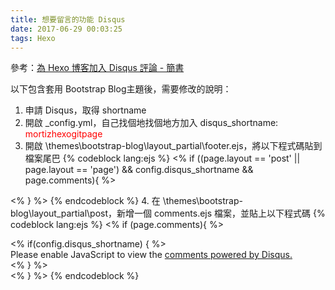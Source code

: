 ```yaml
---
title: 想要留言的功能 Disqus
date: 2017-06-29 00:03:25
tags: Hexo
---
```

參考：[為 Hexo 博客加入 Disqus 評論 - 簡書](http://www.jianshu.com/p/c4f65ebe23ad)

以下包含套用 Bootstrap Blog主題後，需要修改的說明：
1. 申請 Disqus，取得 shortname
2. 開啟 \_config.yml，自己找個地找個地方加入 disqus_shortname: <font color="red">mortizhexogitpage</font>
3. 開啟 \themes\bootstrap-blog\layout\_partial\footer.ejs，將以下程式碼貼到檔案尾巴
{% codeblock lang:ejs %}
<% if ((page.layout == 'post' || page.layout == 'page') && config.disqus_shortname && page.comments){ %>
    <script type="text/javascript">
    var disqus_shortname = '<%= config.disqus_shortname %>';
    var disqus_config = function () {
        this.page.url = '<%= config.url %>/<%= page.path %>';
        this.page.identifier = '/<%= page.path %>';
        this.page.title = '<%= page.title %>';
    };
    (function(){
      var d = document;
      var dsq = d.createElement('script');
      dsq.type = 'text/javascript';
      dsq.async = true;
      dsq.src = '//' + disqus_shortname + '.disqus.com/<% if (page.comments){ %>embed.js<% } else { %>count.js<% } %>';
      (d.head || d.body).appendChild(dsq);
    })();
    </script>
<% } %>
{% endcodeblock %}
4. 在 \themes\bootstrap-blog\layout\_partial\post，新增一個 comments.ejs 檔案，並貼上以下程式碼
{% codeblock lang:ejs %}
<% if (page.comments){ %>
<section id="comment">
  <% if(config.disqus_shortname) { %>
  <div id="disqus_thread">
    <noscript>Please enable JavaScript to view the <a href="//disqus.com/?ref_noscript">comments powered by Disqus.</a></noscript>
  </div>
  <% } %>
</section>
<% } %>
{% endcodeblock %}